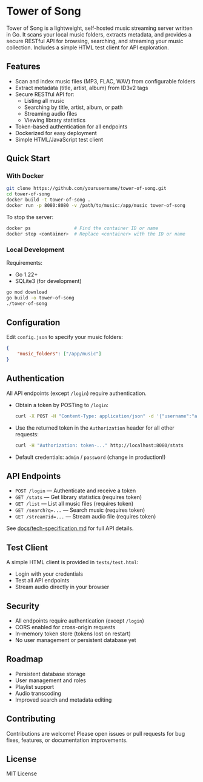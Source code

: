 # Tower of Song

Tower of Song is a lightweight, self-hosted music streaming server written in Go. It scans your local music folders, extracts metadata, and provides a secure RESTful API for browsing, searching, and streaming your music collection. Includes a simple HTML test client for API exploration.

## Features

- Scan and index music files (MP3, FLAC, WAV) from configurable folders
- Extract metadata (title, artist, album) from ID3v2 tags
- Secure RESTful API for:
  - Listing all music
  - Searching by title, artist, album, or path
  - Streaming audio files
  - Viewing library statistics
- Token-based authentication for all endpoints
- Dockerized for easy deployment
- Simple HTML/JavaScript test client

## Quick Start

### With Docker

```bash
git clone https://github.com/yourusername/tower-of-song.git
cd tower-of-song
docker build -t tower-of-song .
docker run -p 8080:8080 -v /path/to/music:/app/music tower-of-song
```

To stop the server:
```bash
docker ps                # Find the container ID or name
docker stop <container>  # Replace <container> with the ID or name
```

### Local Development

Requirements:
- Go 1.22+
- SQLite3 (for development)

```bash
go mod download
go build -o tower-of-song
./tower-of-song
```

## Configuration

Edit `config.json` to specify your music folders:
```json
{
    "music_folders": ["/app/music"]
}
```

## Authentication

All API endpoints (except `/login`) require authentication.
- Obtain a token by POSTing to `/login`:
  ```bash
  curl -X POST -H "Content-Type: application/json" -d '{"username":"admin","password":"password"}' http://localhost:8080/login
  ```
- Use the returned token in the `Authorization` header for all other requests:
  ```bash
  curl -H "Authorization: token-..." http://localhost:8080/stats
  ```
- Default credentials: `admin` / `password` (change in production!)

## API Endpoints

- `POST /login` — Authenticate and receive a token
- `GET /stats` — Get library statistics (requires token)
- `GET /list` — List all music files (requires token)
- `GET /search?q=...` — Search music (requires token)
- `GET /stream?id=...` — Stream audio file (requires token)

See [docs/tech-specification.md](docs/tech-specification.md) for full API details.

## Test Client

A simple HTML client is provided in `tests/test.html`:
- Login with your credentials
- Test all API endpoints
- Stream audio directly in your browser

## Security

- All endpoints require authentication (except `/login`)
- CORS enabled for cross-origin requests
- In-memory token store (tokens lost on restart)
- No user management or persistent database yet

## Roadmap

- Persistent database storage
- User management and roles
- Playlist support
- Audio transcoding
- Improved search and metadata editing

## Contributing

Contributions are welcome! Please open issues or pull requests for bug fixes, features, or documentation improvements.

## License

MIT License 